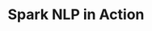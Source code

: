 ---
layout: demopage
title: Spark NLP in Action
full_width: true
permalink: /financial_relation_extraction
key: demo
license: false
show_edit_on_github: false
show_date: false
data:
  sections:  
    - title: Spark NLP for Finance
      excerpt: Financial Relation Extraction
      secheader: yes
      secheader:
        - title: Spark NLP for Finance
          subtitle: Financial Relation Extraction
          activemenu: financial_relation_extraction
      source: yes
      source: 
        - title: Extract Relations between Parties in an Agreement  
          id: extract_relations_between_parties_agreement  
          image: 
              src: /assets/images/Extract_Relations_between_Parties.svg
          image2: 
              src: /assets/images/Extract_Relations_between_Parties_f.svg
          excerpt: This model uses Deep Learning Name Entity Recognition and a Relation Extraction models to extract the document type (DOC), the Effective Date (EFFDATE), the PARTIES in an agreement and their ALIAS (separate and collectively).
          actions:
          - text: Live Demo
            type: normal
            url: https://demo.johnsnowlabs.com/finance/LEGALRE_PARTIES/
          - text: Colab Netbook
            type: blue_btn
            url:                 
---